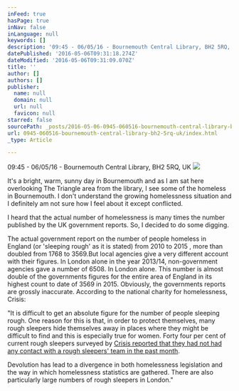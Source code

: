```yaml
---
inFeed: true
hasPage: true
inNav: false
inLanguage: null
keywords: []
description: '09:45 - 06/05/16 - Bournemouth Central Library, BH2 5RQ, UK'
datePublished: '2016-05-06T09:31:18.274Z'
dateModified: '2016-05-06T09:31:09.070Z'
title: ''
author: []
authors: []
publisher:
  name: null
  domain: null
  url: null
  favicon: null
starred: false
sourcePath: _posts/2016-05-06-0945-060516-bournemouth-central-library-bh2-5rq-uk.md
url: 0945-060516-bournemouth-central-library-bh2-5rq-uk/index.html
_type: Article

---
```

09:45 - 06/05/16 - Bournemouth Central Library, BH2 5RQ, UK
![](https://the-grid-user-content.s3-us-west-2.amazonaws.com/597ad472-dc30-49cf-abd6-a7764eb82d66.jpg)

It's a bright, warm, sunny day in Bournemouth and as I am sat here overlooking The Triangle area from the library, I see some of the homeless in Bournemouth. I don't understand the growing homelessness situation and I definitely am not sure how I feel about it except conflicted.

I heard that the actual number of homelessness is many times the number published by the UK government reports. So, I decided to do some digging.

The actual government report on the number of people homeless in England (or 'sleeping rough' as it is stated) from 2010 to 2015 , more than doubled from 1768 to 3569.But local agencies give a very different account with their figures. In London alone in the year 2013/14, non-government agencies gave a number of 6508\. In London alone. This number is almost double of the governments figures for the entire area of England in its highest count to date of 3569 in 2015\. Obviously, the governments reports are grossly inaccurate. According to the national charity for homelessness, Crisis: 

"It is difficult to get an absolute figure for the number of people sleeping rough. One reason for this is that, in order to protect themselves, many rough sleepers hide themselves away in places where they might be difficult to find and this is especially true for women. Forty four per cent of current rough sleepers surveyed by [Crisis reported that they had not had any contact with a rough sleepers' team in the past month][0].

Devolution has lead to a divergence in both homelessness legislation and the way in which homelessness statistics are gathered. There are also particularly large numbers of rough sleepers in London."

[0]: http://www.crisis.org.uk/data/files/publications/HiddenTruthAboutHomelessness_web.pdf